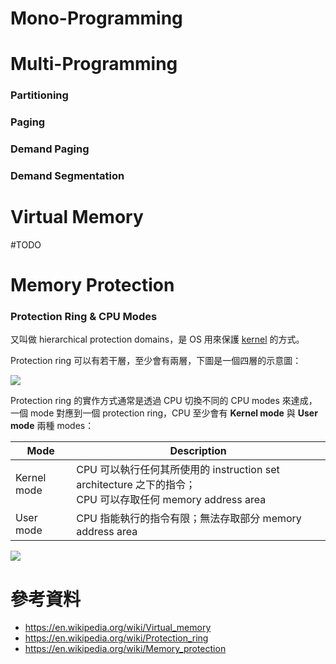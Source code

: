 # Mono-Programming

# Multi-Programming

### Partitioning

### Paging

### Demand Paging

### Demand Segmentation

# Virtual Memory

#TODO 

# Memory Protection

### Protection Ring & CPU Modes

又叫做 hierarchical protection domains，是 OS 用來保護 [kernel](</Operating System/Kernel.draft.md>) 的方式。

Protection ring 可以有若干層，至少會有兩層，下圖是一個四層的示意圖：

![](<https://raw.githubusercontent.com/bingyangchen/KM-software/master/img/protection-ring-4.jpeg>)

Protection ring 的實作方式通常是透過 CPU 切換不同的 CPU modes 來達成，一個 mode 對應到一個 protection ring，CPU 至少會有 **Kernel mode** 與 **User mode** 兩種 modes：

|Mode|Description|
|---|---|
|Kernel mode|CPU 可以執行任何其所使用的 instruction set architecture 之下的指令；<br/>CPU 可以存取任何 memory address area|
|User mode|CPU 指能執行的指令有限；無法存取部分 memory address area|

![](<https://raw.githubusercontent.com/bingyangchen/KM-software/master/img/protection-ring-2.jpeg>)

# 參考資料

- <https://en.wikipedia.org/wiki/Virtual_memory>
- <https://en.wikipedia.org/wiki/Protection_ring>
- <https://en.wikipedia.org/wiki/Memory_protection>
